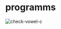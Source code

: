 # programms
![check-vowel-c](https://user-images.githubusercontent.com/78776112/107558966-ac02d580-6b98-11eb-909a-899650bf5867.png)
